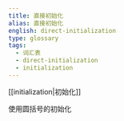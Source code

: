 ```yaml
---
title: 直接初始化
alias: 直接初始化
english: direct-initialization
type: glossary
tags:
  - 词汇表
  - direct-initialization
  - initialization
---
```


[[initialization|初始化]]

使用圆括号的初始化

